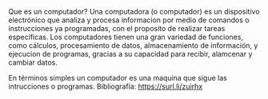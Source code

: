 Que es un computador?
Una computadora (o computador) es un dispositivo electrónico que analiza y procesa informacion por medio de comandos o instrucciones ya programadas, con el proposito de realizar tareas específicas. Los computadores tienen una gran variedad de funciones, como cálculos, procesamiento de datos, almacenamiento de información, y ejecucion de programas, gracias a su capacidad para recibir, alamcenar y cambiar datos.

En términos simples un computador es una maquina que sigue las intrucciones o programas.
Bibliografía: https://surl.li/zuirhx
